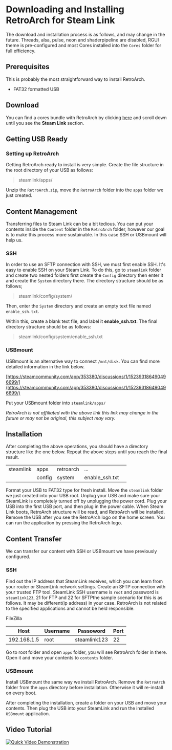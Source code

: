 
# Downloading and Installing RetroArch for Steam Link

The download and installation process is as follows, and may change in the future. Threads, alsa, pulse, neon and shaderpipeline are disabled, RGUI theme is pre-configured and most Cores installed into the `Cores` folder for full efficiency.

## Prerequisites

This is probably the most straightforward way to install RetroArch.

- FAT32 formatted USB

## Download 

You can find a cores bundle with RetroArch by clicking [here](https://www.retroarch.com/index.php?page=platforms) and scroll down until you see the **Steam Link** section.

## Getting USB Ready

### Setting up RetroArch

Getting RetroArch ready to install is very simple. Create the file structure in the root directory of your USB as follows:

> steamlink/apps/

Unzip the `RetroArch.zip`,  move the `RetroArch` folder into the `apps` folder we just created. 

## Content Management

Transferring files to Steam Link can be a bit tedious. You can put your contents inside the `Content` folder in the `RetroArch` folder, however our goal is to make this process more sustainable. In this case SSH or USBmount will help us.

### SSH

In order to use an SFTP connection with SSH, we must first enable SSH. It's easy to enable SSH on your Steam Link. To do this, go to `steamlink` folder and create two nested folders first create the `Config` directory then enter it and create the `System` directory there. The directory structure should be as follows;

> steamlink/config/system/

Then, enter the `System` directory and create an empty text file named `enable_ssh.txt`.

Within this, create a blank text file, and label it **enable_ssh.txt**. The final directory structure should be as follows:

> steamlink/config/system/enable_ssh.txt
> 
### USBmount

USBmount is an alternative way to connect `/mnt/disk`. You can find more detailed information in the link below.

[https://steamcommunity.com/app/353380/discussions/1/152393186490496699/](https://steamcommunity.com/app/353380/discussions/1/152393186490496699/)

Put your USBmount folder into `steamlink/apps/`

*RetroArch is not affiliated with the above link this link may change in the future or may not be original, this subject may vary.*

## Installation

After completing the above operations, you should have a directory structure like the one below. Repeat the above steps until you reach the final result.

|   |   |   |   |   |
|---|---|---|---|---|
| steamlink  |  apps |  retroarch |...   |   |
|   | config  | system  | enable_ssh.txt  |   |


Format your USB to FAT32 type for fresh install. Move the `steamlink` folder we just created into your USB root. Unplug your USB and make sure your SteamLink is completely turned off by unplugging the power cord. Plug your USB into the first USB port, and then plug in the power cable. When Steam Link boots, RetroArch structure will be read, and RetroArch will be installed. Remove the USB after you see the RetroArch logo on the home screen. You can run the application by pressing the RetroArch logo.

## Content Transfer

We can transfer our content with SSH or USBmount we have previously configured.

### SSH

Find out the IP address that SteamLink receives, which you can learn from your router or SteamLink network settings. Create an SFTP connection with your trusted FTP tool. SteamLink SSH username is `root` and password is `steamlink123`, 21 for FTP and 22 for SFTPthe sample scenario for this is as follows. It may be different(ip address) in your case. RetroArch is not related to the specified applications and cannot be held responsible.

FileZilla

| Host  | Username  | Passoword  | Port  |
|---|---|---|---|
| 192.168.1.5  | root  |  steamlink123 | 22  |

Go to root folder and open `apps` folder, you will see RetroArch folder in there. Open it and move your contents to `contents` folder.

### USBmount

Install USBmount the same way we install RetroArch. Remove the `RetroArch` folder from the `apps` directory before installation. Otherwise it will re-install on every boot.

After completing the installation, create a folder on your USB and move your contents. Then plug the USB into your SteamLink and run the installed `USBmount` application.

## Video Tutorial

[![Quick Video Demonstration](http://img.youtube.com/vi/02M9SdUKLa0/0.jpg)](http://www.youtube.com/watch?v=02M9SdUKLa0)